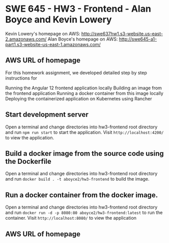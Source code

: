 # SWE 645 - HW3 - Frontend - Alan Boyce and Kevin Lowery

Kevin Lowery's homepage on AWS: http://swe637hw1.s3-website.us-east-2.amazonaws.com/ 
Alan Boyce's homepage on AWS: http://swe645-a1-part1.s3-website-us-east-1.amazonaws.com/

## AWS URL of homepage 

For this homework assignment, we developed detailed step by step instructions for

Running the Angular 12 frontend application locally
Building an image from the frontend application
Running a docker container from this image locally
Deploying the containerized application on Kubernetes using Rancher

## Start development server
Open a terminal and change directories into hw3-frontend root directory and run `npm run start` to start the application. Visit `http://localhost:4200/` to view the application.

## Build a docker image from the source code using the Dockerfile
Open a terminal and change directories into hw3-frontend root directory and run `docker build . -t aboyce2/hw3-frontend` to build the image.

## Run a docker container from the docker image.
Open a terminal and change directories into hw3-frontend root directory and run `docker run -d -p 8080:80 aboyce2/hw3-frontend:latest` to run the container.  Visit `http://localhost:8080/` to view the application

## AWS URL of homepage 
